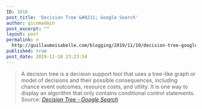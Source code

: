 ```yaml
---
ID: 1016
post_title: 'Decision Tree &#8211; Google Search'
author: gicomadmin
post_excerpt: ""
layout: post
permalink: >
  http://guillaumeisabelle.com/blogging/2019/11/10/decision-tree-google-search/
published: true
post_date: 2019-11-10 23:23:54
---
```

> A decision tree is a decision support tool that uses a tree-like graph or model of decisions and their possible consequences, including chance event outcomes, resource costs, and utility. It is one way to display an algorithm that only contains conditional control statements. Source: *[Decision Tree - Google Search][1]*

 [1]: https://www.google.com/search?q=Decision+Tree&oq=Decision+Tree&aqs=chrome..69i57j69i60l2&sourceid=chrome&ie=UTF-8
